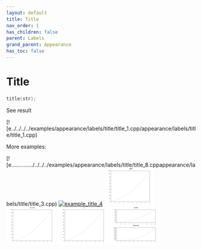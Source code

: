 ```yaml
---
layout: default
title: Title
nav_order: 1
has_children: false
parent: Labels
grand_parent: Appearance
has_toc: false
---
```

# Title

```cpp
title(str);
```


See result

[![e../../../../examples/appearance/labels/title/title_1.cpp/appearance/labels/title/title_1.cpp)

More examples:
    
[![e............../../../../examples/appearance/labels/title/title_8.cppappearance/labels/title/title_3.cpp)  [![example_title_4](docs/examples/appearance/labels/title/title_4_thumb.png)](examples/appearance/labels/title/title_4.cpp)  [![example_title_5](docs/examples/appearance/labels/title/title_5_thumb.png)](examples/appearance/labels/title/title_5.cpp)  [![example_title_6](docs/examples/appearance/labels/title/title_6_thumb.png)](examples/appearance/labels/title/title_6.cpp)  [![example_title_7](docs/examples/appearance/labels/title/title_7_thumb.png)](examples/appearance/labels/title/title_7.cpp)  [![example_title_8](docs/examples/appearance/labels/title/title_8_thumb.png)](examples/appearance/labels/title/title_8.cpp)

  



